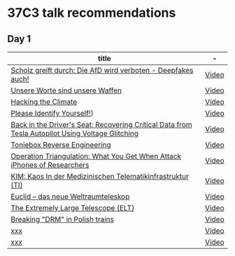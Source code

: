 # 37C3 talk recommendations


## Day 1

| title | - |
|---|---|
|[Scholz greift durch: Die AfD wird verboten - Deepfakes auch!](https://fahrplan.events.ccc.de/congress/2023/fahrplan/events/12345.html) |[Video]()|
|[Unsere Worte sind unsere Waffen](https://fahrplan.events.ccc.de/congress/2023/fahrplan/events/12008.html) |[Video]()|
|[Hacking the Climate](https://fahrplan.events.ccc.de/congress/2023/fahrplan/events/11870.html) |[Video]()|
|[Please Identify Yourself!](https://fahrplan.events.ccc.de/congress/2023/fahrplan/events/12004.html)) |[Video]()|
|[Back in the Driver's Seat: Recovering Critical Data from Tesla Autopilot Using Voltage Glitching](https://fahrplan.events.ccc.de/congress/2023/fahrplan/events/12144.html) |[Video]()|
|[Toniebox Reverse Engineering](https://fahrplan.events.ccc.de/congress/2023/fahrplan/events/11993.html) |[Video]()|
|[Operation Triangulation: What You Get When Attack iPhones of Researchers](https://fahrplan.events.ccc.de/congress/2023/fahrplan/events/11859.html) |[Video]()|
|[KIM: Kaos In der Medizinischen Telematikinfrastruktur (TI)](https://fahrplan.events.ccc.de/congress/2023/fahrplan/events/12030.html) |[Video]()|
|[Euclid – das neue Weltraumteleskop](https://fahrplan.events.ccc.de/congress/2023/fahrplan/events/12182.html) |[Video]()|
|[The Extremely Large Telescope (ELT)](https://fahrplan.events.ccc.de/congress/2023/fahrplan/events/12020.html) |[Video]()|
|[Breaking "DRM" in Polish trains](https://fahrplan.events.ccc.de/congress/2023/fahrplan/events/12142.html) |[Video]()|
|[xxx](xxx) |[Video]()|
|[xxx](xxx) |[Video]()|
